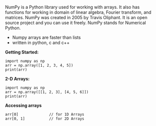 NumPy is a Python library used for working with arrays.
It also has functions for working in domain of linear algebra, Fourier transform, and matrices.
NumPy was created in 2005 by Travis Oliphant. It is an open source project and you can use it freely.
NumPy stands for Numerical Python.

- Numpy arrays are faster than lists
- written in python, c and c++

**Getting Started:**
```
import numpy as np
arr = np.array([1, 2, 3, 4, 5])
print(arr)
```

**2-D Arrays:**
```
import numpy as np
arr = np.array([[1, 2, 3], [4, 5, 6]])
print(arr)
```

**Accessing arrays**
```
arr[0]              // for 1D Arrays
arr[0, 1]           // for 2D Arrays
```

